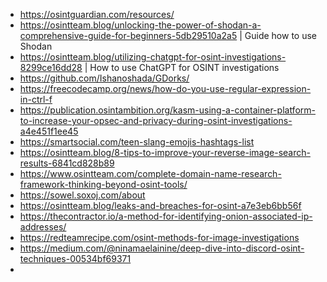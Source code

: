 - https://osintguardian.com/resources/
- https://osintteam.blog/unlocking-the-power-of-shodan-a-comprehensive-guide-for-beginners-5db29510a2a5 | Guide how to use Shodan
- https://osintteam.blog/utilizing-chatgpt-for-osint-investigations-8299ce16dd28 | How to use ChatGPT for OSINT investigations
- https://github.com/Ishanoshada/GDorks/
- https://freecodecamp.org/news/how-do-you-use-regular-expression-in-ctrl-f
- https://publication.osintambition.org/kasm-using-a-container-platform-to-increase-your-opsec-and-privacy-during-osint-investigations-a4e451f1ee45
- https://smartsocial.com/teen-slang-emojis-hashtags-list
- https://osintteam.blog/8-tips-to-improve-your-reverse-image-search-results-6841cd828b89
- https://www.osintteam.com/complete-domain-name-research-framework-thinking-beyond-osint-tools/
- https://sowel.soxoj.com/about
- https://osintteam.blog/leaks-and-breaches-for-osint-a7e3eb6bb56f
- https://thecontractor.io/a-method-for-identifying-onion-associated-ip-addresses/
- https://redteamrecipe.com/osint-methods-for-image-investigations
- https://medium.com/@ninamaelainine/deep-dive-into-discord-osint-techniques-00534bf69371
- 

